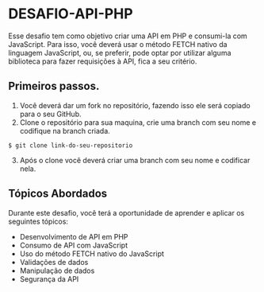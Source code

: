 # DESAFIO-API-PHP

Esse desafio tem como objetivo criar uma API em PHP e consumi-la com JavaScript. Para isso, você deverá usar o método FETCH nativo da linguagem JavaScript, ou, se preferir, pode optar por utilizar alguma biblioteca para fazer requisições à API, fica a seu critério.

## Primeiros passos.

1. Você deverá dar um fork no repositório, fazendo isso ele será copiado para o seu GitHub.
2. Clone o repositório para sua maquina, crie uma branch com seu nome e codifique na branch criada.
```
$ git clone link-do-seu-repositorio
```
3. Após o clone você deverá criar uma branch com seu nome e codificar nela.

## Tópicos Abordados

Durante este desafio, você terá a oportunidade de aprender e aplicar os seguintes tópicos:

- Desenvolvimento de API em PHP
- Consumo de API com JavaScript
- Uso do método FETCH nativo do JavaScript
- Validações de dados
- Manipulação de dados
- Segurança da API

